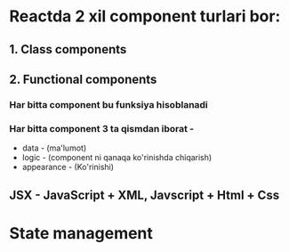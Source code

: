 # Reactda 2 xil component turlari bor:

## 1. Class components

## 2. Functional components

### Har bitta component bu funksiya hisoblanadi

### Har bitta component 3 ta qismdan iborat -

- data - (ma'lumot)
- logic - (component ni qanaqa ko'rinishda chiqarish)
- appearance - (Ko'rinishi)

## JSX - JavaScript + XML, Javscript + Html + Css

# State management
